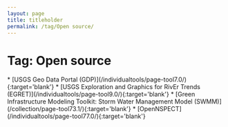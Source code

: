 ```yaml
---
layout: page
title: titleholder
permalink: /tag/Open source/
---
```

<h1>Tag: Open source</h1>
* [USGS Geo Data Portal (GDP)](/individualtools/page-tool7.0/){:target='blank'}
* [USGS Exploration and Graphics for RivEr Trends (EGRET)](/individualtools/page-tool9.0/){:target='blank'}
* [Green Infrastructure Modeling Toolkit: Storm Water Management Model (SWMM)](/collection/page-tool73.1/){:target='blank'}
* [OpenNSPECT](/individualtools/page-tool77.0/){:target='blank'}
